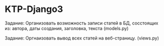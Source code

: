# KTP-Django3

Задание: Организовать возможность записи статей в БД, 
сосстоящих из: автора, даты создания, заголовка, текста (models.py)

Задание: Оргнаизовать вывод всех статей на веб-страницу. (views.py)
